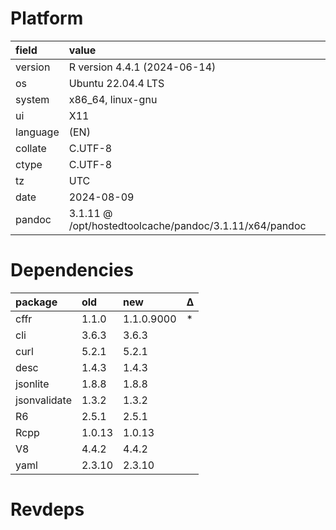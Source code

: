 # Platform

|field    |value                                                  |
|:--------|:------------------------------------------------------|
|version  |R version 4.4.1 (2024-06-14)                           |
|os       |Ubuntu 22.04.4 LTS                                     |
|system   |x86_64, linux-gnu                                      |
|ui       |X11                                                    |
|language |(EN)                                                   |
|collate  |C.UTF-8                                                |
|ctype    |C.UTF-8                                                |
|tz       |UTC                                                    |
|date     |2024-08-09                                             |
|pandoc   |3.1.11 @ /opt/hostedtoolcache/pandoc/3.1.11/x64/pandoc |

# Dependencies

|package      |old    |new        |Δ  |
|:------------|:------|:----------|:--|
|cffr         |1.1.0  |1.1.0.9000 |*  |
|cli          |3.6.3  |3.6.3      |   |
|curl         |5.2.1  |5.2.1      |   |
|desc         |1.4.3  |1.4.3      |   |
|jsonlite     |1.8.8  |1.8.8      |   |
|jsonvalidate |1.3.2  |1.3.2      |   |
|R6           |2.5.1  |2.5.1      |   |
|Rcpp         |1.0.13 |1.0.13     |   |
|V8           |4.4.2  |4.4.2      |   |
|yaml         |2.3.10 |2.3.10     |   |

# Revdeps

